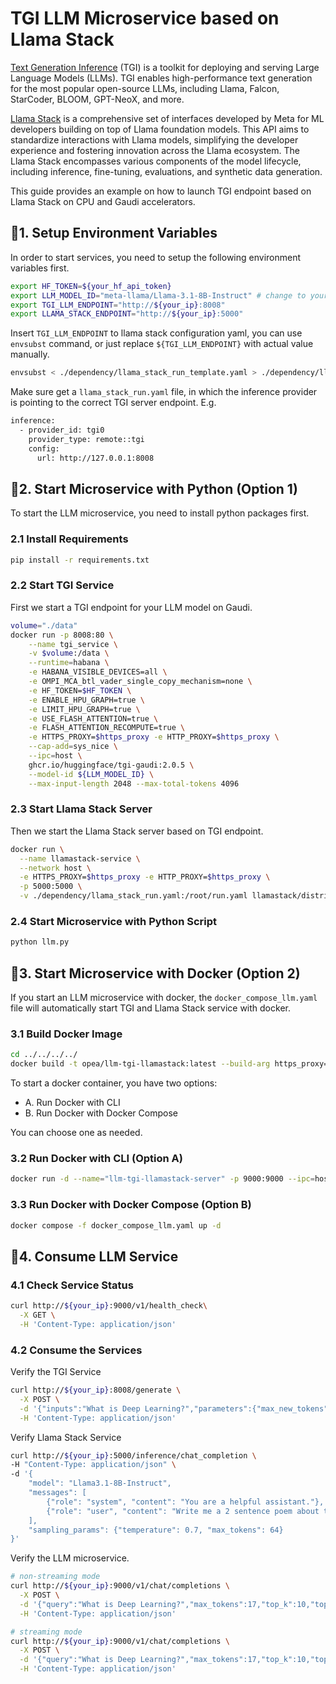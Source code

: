 # TGI LLM Microservice based on Llama Stack

[Text Generation Inference](https://github.com/huggingface/text-generation-inference) (TGI) is a toolkit for deploying and serving Large Language Models (LLMs). TGI enables high-performance text generation for the most popular open-source LLMs, including Llama, Falcon, StarCoder, BLOOM, GPT-NeoX, and more.

[Llama Stack](https://github.com/meta-llama/llama-stack) is a comprehensive set of interfaces developed by Meta for ML developers building on top of Llama foundation models. This API aims to standardize interactions with Llama models, simplifying the developer experience and fostering innovation across the Llama ecosystem. The Llama Stack encompasses various components of the model lifecycle, including inference, fine-tuning, evaluations, and synthetic data generation.

This guide provides an example on how to launch TGI endpoint based on Llama Stack on CPU and Gaudi accelerators.

## 🚀1. Setup Environment Variables

In order to start services, you need to setup the following environment variables first.

```bash
export HF_TOKEN=${your_hf_api_token}
export LLM_MODEL_ID="meta-llama/Llama-3.1-8B-Instruct" # change to your llama model
export TGI_LLM_ENDPOINT="http://${your_ip}:8008"
export LLAMA_STACK_ENDPOINT="http://${your_ip}:5000"
```
Insert `TGI_LLM_ENDPOINT` to llama stack configuration yaml, you can use `envsubst` command, or just replace `${TGI_LLM_ENDPOINT}` with actual value manually.
```bash
envsubst < ./dependency/llama_stack_run_template.yaml > ./dependency/llama_stack_run.yaml
```
Make sure get a `llama_stack_run.yaml` file, in which the inference provider is pointing to the correct TGI server endpoint. E.g.
```bash
inference:
  - provider_id: tgi0
    provider_type: remote::tgi
    config:
      url: http://127.0.0.1:8008
```

## 🚀2. Start Microservice with Python (Option 1)

To start the LLM microservice, you need to install python packages first.

### 2.1 Install Requirements

```bash
pip install -r requirements.txt
```

### 2.2 Start TGI Service
First we start a TGI endpoint for your LLM model on Gaudi.
```bash
volume="./data" 
docker run -p 8008:80 \
    --name tgi_service \
    -v $volume:/data \
    --runtime=habana \
    -e HABANA_VISIBLE_DEVICES=all \
    -e OMPI_MCA_btl_vader_single_copy_mechanism=none \
    -e HF_TOKEN=$HF_TOKEN \
    -e ENABLE_HPU_GRAPH=true \
    -e LIMIT_HPU_GRAPH=true \
    -e USE_FLASH_ATTENTION=true \
    -e FLASH_ATTENTION_RECOMPUTE=true \
    -e HTTPS_PROXY=$https_proxy -e HTTP_PROXY=$https_proxy \
    --cap-add=sys_nice \
    --ipc=host \
    ghcr.io/huggingface/tgi-gaudi:2.0.5 \
    --model-id ${LLM_MODEL_ID} \
    --max-input-length 2048 --max-total-tokens 4096
```

### 2.3 Start Llama Stack Server
Then we start the Llama Stack server based on TGI endpoint.
```bash
docker run \
  --name llamastack-service \
  --network host \
  -e HTTPS_PROXY=$https_proxy -e HTTP_PROXY=$https_proxy \
  -p 5000:5000 \
  -v ./dependency/llama_stack_run.yaml:/root/run.yaml llamastack/distribution-tgi --yaml_config /root/run.yaml
```

### 2.4 Start Microservice with Python Script
```bash
python llm.py
```
## 🚀3. Start Microservice with Docker (Option 2)

If you start an LLM microservice with docker, the `docker_compose_llm.yaml` file will automatically start TGI and Llama Stack service with docker.

### 3.1 Build Docker Image

```bash
cd ../../../../
docker build -t opea/llm-tgi-llamastack:latest --build-arg https_proxy=$https_proxy --build-arg http_proxy=$http_proxy -f comps/llms/text-generation/tgi/llama_stack/Dockerfile .
```

To start a docker container, you have two options:

- A. Run Docker with CLI
- B. Run Docker with Docker Compose

You can choose one as needed.

### 3.2 Run Docker with CLI (Option A)

```bash
docker run -d --name="llm-tgi-llamastack-server" -p 9000:9000 --ipc=host -e http_proxy=$http_proxy -e https_proxy=$https_proxy -e HF_TOKEN=$HF_TOKEN -e LLM_MODEL_ID=$LLM_MODEL_ID -e LLAMA_STACK_ENDPOINT=$LLAMA_STACK_ENDPOINT opea/llm-tgi-llamastack:latest
```

### 3.3 Run Docker with Docker Compose (Option B)

```bash
docker compose -f docker_compose_llm.yaml up -d
```

## 🚀4. Consume LLM Service

### 4.1 Check Service Status

```bash
curl http://${your_ip}:9000/v1/health_check\
  -X GET \
  -H 'Content-Type: application/json'
```

### 4.2 Consume the Services


Verify the TGI Service
```bash
curl http://${your_ip}:8008/generate \
  -X POST \
  -d '{"inputs":"What is Deep Learning?","parameters":{"max_new_tokens":17, "do_sample": true}}' \
  -H 'Content-Type: application/json'
```

Verify Llama Stack Service
```bash
curl http://${your_ip}:5000/inference/chat_completion \
-H "Content-Type: application/json" \
-d '{
    "model": "Llama3.1-8B-Instruct",
    "messages": [
        {"role": "system", "content": "You are a helpful assistant."},
        {"role": "user", "content": "Write me a 2 sentence poem about the moon"}
    ],
    "sampling_params": {"temperature": 0.7, "max_tokens": 64}
}'
```

Verify the LLM microservice.

```bash
# non-streaming mode
curl http://${your_ip}:9000/v1/chat/completions \
  -X POST \
  -d '{"query":"What is Deep Learning?","max_tokens":17,"top_k":10,"top_p":0.95,"typical_p":0.95,"temperature":0.01,"repetition_penalty":1.03,"streaming":false}' \
  -H 'Content-Type: application/json'

# streaming mode
curl http://${your_ip}:9000/v1/chat/completions \
  -X POST \
  -d '{"query":"What is Deep Learning?","max_tokens":17,"top_k":10,"top_p":0.95,"typical_p":0.95,"temperature":0.01,"repetition_penalty":1.03,"streaming":true}' \
  -H 'Content-Type: application/json'
```